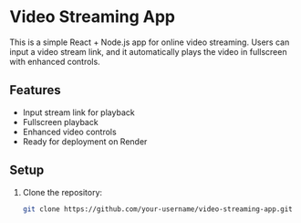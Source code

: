 # Video Streaming App

This is a simple React + Node.js app for online video streaming. Users can input a video stream link, and it automatically plays the video in fullscreen with enhanced controls.

## Features
- Input stream link for playback
- Fullscreen playback
- Enhanced video controls
- Ready for deployment on Render

## Setup

1. Clone the repository:
   ```bash
   git clone https://github.com/your-username/video-streaming-app.git
